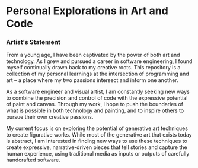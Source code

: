 # Personal Explorations in Art and Code

### Artist's Statement

From a young age, I have been captivated by the power of both art and technology. As I grew and pursued a career in software engineering, I found myself continually drawn back to my creative roots. This repository is a collection of my personal learnings at the intersection of programming and art – a place where my two passions intersect and inform one another. 

As a software engineer and visual artist, I am constantly seeking new ways to combine the precision and control of code with the expressive potential of paint and canvas. Through my work, I hope to push the boundaries of what is possible in both technology and painting, and to inspire others to pursue their own creative passions.

My current focus is on exploring the potential of generative art techniques to create figurative works. While most of the generative art that exists today is abstract, I am interested in finding new ways to use these techniques to create expressive, narrative-driven pieces that tell stories and capture the human experience, using traditional media as inputs or outputs of carefully handcrafted software.
